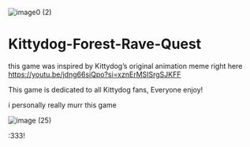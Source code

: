 ![image0 (2)](https://github.com/user-attachments/assets/0709ecaf-cb85-413f-83c8-b0a04e73d8a1)
# Kittydog-Forest-Rave-Quest
this game was inspired by Kittydog’s original animation meme right here https://youtu.be/jdng66siQpo?si=xznErMSISrgSJKFF

This game is dedicated to all Kittydog fans, Everyone enjoy!

i personally really murr this game


![image (25)](https://github.com/user-attachments/assets/bd8bbb3b-e5f5-4838-8a1d-7902fe4a8c70)

:333!



